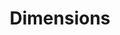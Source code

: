 ---
layout: default
bigquery: https://console.cloud.google.com/bigquery?p=covid-19-dimensions-ai&page=table&d=data&t=publications
contributors: Digital Science, https://www.digital-science.com/
cost: Free for personal, non-commercial use.
description: Dimensions contains more than 100 million publications, ranging from
  articles published in scholarly journals, books and book chapters, to preprints
  and conference proceedings. All publications are contextualized with linked data
  sets, funding, publications, patents, clinical trials, and policy documents. You
  can also view associated categories, funders, institutions, and researcher profiles.
documentation: https://docs.dimensions.ai/bigquery/index.html
last_edit: 04/08/2022, 23:59:30
location: https://www.dimensions.ai/products/free/
maintained_by: Digital Science, https://www.digital-science.com/
schema_fields:
- funder_org
- start_year
- language
- original_title
- license
- aliases
- current_assignee_orgs
- supporting_grant_ids
- pages
- inventor_names
- active_years
- date_print
- research_org_city_names
- family_id
- gender
- repository_name
- associated_publication_pmid
- funding_amount
- jurisdiction
- established
- category_for
- open_access_categories
- interventions
- category_rcdc
- citations
- funding_usd
- acknowledgements
- funder_org_acronyms
- resulting_publication_doi
- mesh_headings
- original_assignee
- end_date
- funder_org_countries
- research_org_state_codes
- mesh_terms
- pmcid
- doi
- funding_aud
- research_org_countries
- embargo_date
- date_modified
- conditions
- researcher_ids
- associated_publication_arxiv_id
- expiration_year
- category_uoa
- abstract
- priority_year
- filing_year
- investigators
- funding_details
- isbn
- category_hra
- research_org_state_names
- email_address
- brief_title
- altmetrics
- publication_year
- granted_year
- funding_gbp
- id
- date_normal
- linkout
- category_bra
- category_hrcs_rac
- cited_by_ids
- volume
- reference_ids
- research_org_country_names
- grant_number
- foa_number
- metrics
- category_icrp_ct
- publication_ids
- types
- patent_ids
- journal_lists
- family_count
- organisation_details
- funding_currency
- book_series_title
- description
- wikipedia_url
- registry
- proceedings_title
- funder_org_cities
- cpc
- citation_string
- links
- date_online
- source_id
- research_org_cities
- external_ids
- relationships
- funder_countries
- priority_date
- acronyms
- issue
- type
- parent_id
- family_members_ids
- associated_publication_id
- status
- citations_count
- kind
- original_assignee_countries
- assignee_countries
- funding_jpy
- repository_url
- funding_nzd
- category_sdg
- date_inserted
- filing_date
- publisher
- arxiv_id
- open_access_categories_v2
- current_assignee
- legal_events
- expiration_date
- eisbn
- funding_chf
- filing_status
- legal_status
- application_number
- title
- original_assignee_orgs
- created_date
- pmid
- repository_id
- publication_date
- subtitles
- category_hrcs_hc
- original_abstract
- categories
- date_imported_gbq
- concepts
- funding_eur
- funding_cad
- granted_date
- editors
- start_date
- associated_publication_doi
- funder_org_state_codes
- phase
- resulting_publication_ids
- clinical_trial_ids
- research_orgs
- assignee_orgs
- funding_cny
- associated_grant_ids
- end_year
- year
- name
- authors
- current_assignee_countries
- category_icrp_cso
- journal
- funder_orgs
- date
- conference
- address
- book_title
- ipcr
- labels
- acronym
shortname: dimensions
tags:
- scholarly literature
- patents
- funding
- clinical trials
- academic profiles
terms_of_use: 'Use of both the Dimensions COVID-19 dataset and full Dimensions dataset
  are subject to the Dimensions Terms of use: https://www.dimensions.ai/policies-terms-legal '
title: Dimensions
uuid: dcff88bd-fe6b-4fdb-8159-809bf9d7bc1c
---
